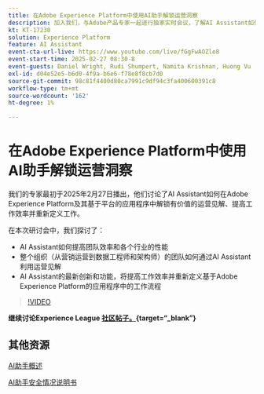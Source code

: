 ```yaml
---
title: 在Adobe Experience Platform中使用AI助手解锁运营洞察
description: 加入我们，与Adobe产品专家一起进行独家实时会议，了解AI Assistant如何解锁有价值的运营见解、提高工作效率并重新定义Adobe Experience Platform及其基于平台的应用程序中的工作。
kt: KT-17230
solution: Experience Platform
feature: AI Assistant
event-cta-url-live: https://www.youtube.com/live/fGgFwAOZle8
event-start-time: 2025-02-27 08:30-8
event-guests: Daniel Wright, Rudi Shumpert, Namita Krishnan, Huong Vu
exl-id: d04e52e5-b6d0-4f9a-b6e6-f78e8f8cb7d0
source-git-commit: 98c81f4400d80ca7991c9df94c3fa400600391c8
workflow-type: tm+mt
source-wordcount: '162'
ht-degree: 1%

---
```


# 在Adobe Experience Platform中使用AI助手解锁运营洞察

我们的专家最初于2025年2月27日播出，他们讨论了AI Assistant如何在Adobe Experience Platform及其基于平台的应用程序中解锁有价值的运营见解、提高工作效率并重新定义工作。

在本次研讨会中，我们探讨了：

* AI Assistant如何提高团队效率和各个行业的性能
* 整个组织（从营销运营到数据工程师和架构师）的团队如何通过AI Assistant利用运营见解
* AI Assistant的最新创新和功能，将提高工作效率并重新定义基于Adobe Experience Platform的应用程序中的工作流程

>[!VIDEO](https://video.tv.adobe.com/v/3448635/?quality=12&learn=on)

**继续讨论Experience League [社区帖子。](https://experienceleaguecommunities.adobe.com/t5/adobe-experience-platform/adobe-experience-league-live-unlocking-operational-insights-with/td-p/738208){target=“_blank”}**

## 其他资源

[AI助手概述](https://experienceleague.adobe.com/zh-hans/docs/platform-learn/tutorials/ai-assistant/overview)

[AI助手安全情况说明书](https://www.adobe.com/content/dam/cc/en/trust-center/ungated/whitepapers/experience-cloud/adobe-ai-assistant-in-aep-security-fact-sheet.pdf)

